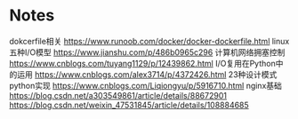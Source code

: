 # Notes

dokcerfile相关 https://www.runoob.com/docker/docker-dockerfile.html
linux 五种I/O模型 https://www.jianshu.com/p/486b0965c296
计算机网络拥塞控制 https://www.cnblogs.com/tuyang1129/p/12439862.html
I/O复用在Python中的运用 https://www.cnblogs.com/alex3714/p/4372426.html
23种设计模式python实现 https://www.cnblogs.com/Liqiongyu/p/5916710.html
nginx基础 https://blog.csdn.net/a303549861/article/details/88672901 https://blog.csdn.net/weixin_47531845/article/details/108884685
